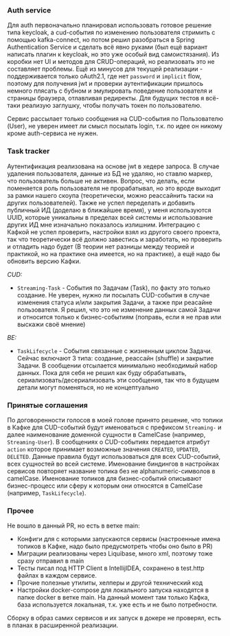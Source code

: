 ### Auth service
Для auth первоначально планировал использовать готовое решение типа keycloak, 
а cud-события по изменению пользователя стримить с помощью kafka-connect, но потом решил разобраться в 
Spring Authentication Service и сделать всё явно руками (был ещё вариант написать плагин к keycloak, 
но это уже особый вид самоистязания). Из коробки нет UI и методов для CRUD-операций, 
но реализовать это не составляет проблемы. Ещё из минусов для текущей реализации - поддерживается только oAuth2.1,
где нет `password` и `implicit` flow, поэтому для получения jwt и проверки аутентификации пришлось немного плясать с бубном
и эмулировать поведение пользователя и страницы браузера, отлавливая редиректы.
Для будущих тестов я всё-таки реализую заглушку, чтобы получать токен по пользователю.

Сервис рассылает только сообщения на CUD-события по Пользователю (User), не уверен имеет ли смысл посылать login, 
т.к. по идее он никому кроме auth-сервиса не нужен.

### Task tracker
Аутентификация реализована на основе jwt в хедере запроса. В случае удаления пользователя, данные из БД не удаляю, но 
ставлю маркер, что пользователь больше не активен. Вопрос, что делать, если поменяется роль пользователя не прорабатывал,
но это вроде выходит за рамки нашего скоупа (теоретически, можно реассайнить таски на других пользователей). 
Также не успел переделать и добавить публичный ИД (доделаю в ближайшее время), у меня используются UUID, 
которые уникальны в пределах всей системы и использование других ИД мне изначально показалось излишним.
Интеграцию с Кафкой не успел проверить, настройки взял из другого своего проекта, так что теоретически 
всё должно завестись и заработать, но проверить и отладить надо будет
(В теории нет разницы между теорией и практикой, но на практике она имеется, но на практике), 
а ещё надо бы обновить версию Кафки.

*CUD:*

- `Streaming-Task` - События по Задачам (Task), по факту это только создание. Не уверен, нужно ли посылать CUD-события 
  в случае изменения статуса и/или закрытия Задачи, а также при реасайне пользователя. 
  Я решил, что это не изменение данных самой Задачи и относится только к бизнес-событиям 
  (поправь, если я не прав или выскажи своё мнение)

*BE:*

- `TaskLifecycle` - События связанные с жизненным циклом Задачи. 
  Сейчас включают 3 типа: создание, реассайн (shuffle) и закрытие Задачи. В сообщении отсылается минимально необходимый набор данных.
  Пока для себя не решил как буду обрабатывать, сериализовать/десериализовать эти сообщения, так что в будущем детали могут поменяться,
  но не концептуально


### Принятые соглашения
По договоренности голосов в моей голове принято решение, что топики в Кафке для CUD-событий будут именоваться с префиксом
`Streaming-` и далее наименование доменной сущности в CamelCase (например, `Streaming-User`). В сообщениях о CUD-событиях 
передается атрибут `action` которое принимает возможные значения `CREATED`, `UPDATED`, `DELETED`. Данные правила будут 
использоваться для всех CUD-событий, всех сущностей во всей системе. Именование биндингов в настройках сервисов
повторяет название топика без не alphanumeric-символов в camelCase. Именование топиков для бизнес-событий описывают
бизнес-процесс или сферу к которым они относятся в CamelCase (например, `TaskLifecycle`).

### Прочее
Не вошло в данный PR, но есть в ветке main:

- Конфиги для с которыми запускаются сервисы (настроенные имена топиков в Кафке, надо было предусмотреть чтобы оно было в PR)
- Миграции реализованы через Liquibase, много xml, поэтому тоже сразу отправил в main
- Тесты писал под HTTP Client в IntellijIDEA, сохранено в test.http файлах в каждом сервисе.
- Прочие полезные утилиты, хелперы и другой технический код
- Настройки docker-compose для локального запуска находятся в папке docker в ветке main. 
На данный момент там только Кафка, база используется локальная, т.к. уже есть и не было потребности. 

Сборку в образ самих сервисов и их запуск в докере не проверял, есть в планах в расширенной реализации.
